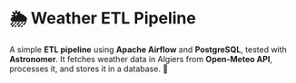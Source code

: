 # 🌦️ Weather ETL Pipeline  

A simple **ETL pipeline** using **Apache Airflow** and **PostgreSQL**, tested with **Astronomer**. It fetches weather data in Algiers from **Open-Meteo API**, processes it, and stores it in a database. 🚀
